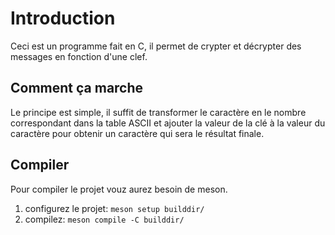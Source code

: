 # Introduction

Ceci est un programme fait en C, il permet de crypter et décrypter des messages en fonction d'une clef.

## Comment ça marche

Le principe est simple, il suffit de transformer le caractère en le nombre correspondant dans la table ASCII et ajouter la valeur de la clé à la valeur du caractère pour obtenir un caractère qui sera le résultat finale.

## Compiler

Pour compiler le projet vouz aurez besoin de meson.

1. configurez le projet:
``meson setup builddir/``
2. compilez:
``meson compile -C builddir/``
